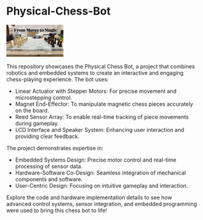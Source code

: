 # Physical-Chess-Bot
<a href="https://youtu.be/iiL4xXYcxQk" target="_blank">
  <img src="assets/Chessbotlogo.jpeg" alt="YouTube" width="150" />
</a>

This repository showcases the Physical Chess Bot, a project that combines robotics and embedded systems to create an interactive and engaging chess-playing experience.
The bot uses:
- Linear Actuator with Stepper Motors: For precise movement and microstepping control.
- Magnet End-Effector: To manipulate magnetic chess pieces accurately on the board.
- Reed Sensor Array: To enable real-time tracking of piece movements during gameplay.
- LCD Interface and Speaker System: Enhancing user interaction and providing clear feedback.

The project demonstrates expertise in:
- Embedded Systems Design: Precise motor control and real-time processing of sensor data.
- Hardware-Software Co-Design: Seamless integration of mechanical components and software.
- User-Centric Design: Focusing on intuitive gameplay and interaction.

Explore the code and hardware implementation details to see how advanced control systems, sensor integration, and embedded programming were used to bring this chess bot to life!
